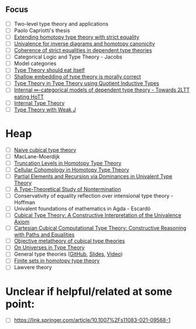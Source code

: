 ## Focus ##

+ [ ] Two-level type theory and applications
+ [ ] Paolo Capriotti's thesis
+ [ ] [Extending homotopy type theory with strict equality](https://arxiv.org/abs/1604.03799)
+ [ ] [Univalence for inverse diagrams and homotopy canonicity](https://arxiv.org/abs/1203.3253)
+ [ ] [Coherence of strict equalities in dependent type theories](https://arxiv.org/abs/2010.14166v1)
+ [ ] Categorical Logic and Type Theory - Jacobs
+ [ ] Model categories
+ [ ] [Type Theory should eat itself](https://www.ioc.ee/~james/papers/lfmtp08_jmc.pdf)
+ [ ] [Shallow embedding of type theory is morally correct](https://arxiv.org/abs/1907.07562)
+ [ ] [Type Theory in Type Theory using Quotient Inductive Types](http://www.cs.nott.ac.uk/~psztxa/publ/tt-in-tt.pdf)
+ [ ] [Internal ∞-categorical models of dependent type theory - Towards 2LTT eating HoTT](https://arxiv.org/abs/2009.01883)
+ [ ] [Internal Type Theory](http://www.cse.chalmers.se/~peterd/papers/InternalTT.pdf)
+ [ ] [Type Theory with Weak J](https://nicolaikraus.github.io/docs/conservativityAbstract.pdf)

# Heap
+ [ ] [Naive cubical type theory](https://arxiv.org/abs/1911.05844)
+ [ ] MacLane-Moerdijk
+ [ ] [Truncation Levels in Homotopy Type Theory](https://nicolaikraus.github.io/docs/thesis_nicolai.pdf)
+ [ ] [Cellular Cohomology in Homotopy Type Theory](https://arxiv.org/abs/1802.02191)
+ [ ] [Partial Elements and Recursion via Dominances in Univalent Type Theory](https://drops.dagstuhl.de/opus/volltexte/2017/7682/)
+ [ ] [A Type-Theoretical Study of Nontermination](https://digikogu.taltech.ee/et/item/e89975ba-ed06-40e8-8c61-4cd67df3fa31)
+ [ ] Conservativity of equality reflection over intensional type theory - Hoffman
+ [ ] Univalent foundations of mathematics in Agda - Escardó
+ [ ] [Cubical Type Theory: A Constructive Interpretation of the Univalence Axiom](https://drops.dagstuhl.de/opus/volltexte/2018/8475/)
+ [ ] [Cartesian Cubical Computational Type Theory: Constructive Reasoning with Paths and Equalities](https://drops.dagstuhl.de/opus/volltexte/2018/9673/)
+ [ ] [Objective metatheory of cubical type theories](http://www.cs.cmu.edu/~jmsterli/pdfs/proposal.pdf)
+ [ ] [On Universes in Type Theory](http://www2.math.uu.se/~palmgren/universe.pdf)
+ [ ] General type theories
      ([GitHub](https://github.com/peterlefanulumsdaine/general-type-theories),
       [Slides](https://www.uwo.ca/math/faculty/kapulkin/seminars/hottestfiles/Lumsdaine-2020-06-15-HoTTEST.pdf),
       [Video](https://www.youtube.com/watch?v=kQe0knDuZqg&feature=youtu.be))
+ [ ] [Finite sets in homotopy type theory](https://cs.ru.nl/~nweide/fsets/finitesets.html)
+ [ ] Lawvere theory

# Unclear if helpful/related at some point:
+ [ ] https://link.springer.com/article/10.1007%2Fs11083-021-09568-1
